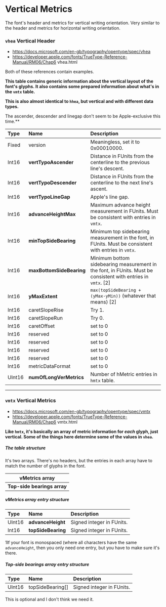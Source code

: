 # Vertical Metrics

The font's header and metrics for vertical writing orientation. Very similar to the header and metrics for horizontal writing orientation.

### `vhea` Vertical Header

- https://docs.microsoft.com/en-gb/typography/opentype/spec/vhea
- https://developer.apple.com/fonts/TrueType-Reference-Manual/RM06/Chap6 vhea.html

Both of these references contain examples.

**This table contains generic information about the vertical layout of the font's glyphs. It also contains some prepared information about what's in the `vmtx` table.**

**This is also almost identical to `hhea`, but vertical and with different data types.**

The ascender, descender and linegap don't seem to be Apple-exclusive this time.**


| Type | Name | Description |
|:-----|:-----|:------------|
| Fixed | version | Meaningless, set it to 0x00010000. |
| Int16 | **vertTypoAscender**  | Distance in FUnits from the centerline to the previous line's descent. |
| Int16 | **vertTypoDescender** | Distance in FUnits from the centerline to the next line's ascent. |
| Int16 | **vertTypoLineGap** | Apple's line gap. |
| Int16 | **advanceHeightMax** | Maximum advance height measurement in FUnits. Must be consistent with entries in `vmtx`. |
| Int16 | **minTopSideBearing** | Minimum top sidebearing measurement in the font, in FUnits. Must be consistent with entries in `vmtx`.  |
| Int16 | **maxBottomSideBearing** | Minimum bottom sidebearing measurement in the font, in FUnits. Must be consistent with entries in `vmtx`. [2] |
| Int16 | **yMaxExtent** | 	`max(topSideBearing + (yMax-yMin))` (whatever that means) [2] |
| Int16 | caretSlopeRise | Try 1. |
| Int16 | caretSlopeRun | Try 0. |
| Int16 | caretOffset | set to 0 |
| Int16 | reserved |  set to 0 |
| Int16 | reserved |  set to 0 |
| Int16 | reserved |  set to 0 |
| Int16 | reserved |  set to 0 |
| Int16 | metricDataFormat |  set to 0 |
| UInt16 | **numOfLongVerMetrics** |  Number of hMetric entries in `hmtx` table. |


----

### `vmtx` Vertical Metrics

- https://docs.microsoft.com/en-gb/typography/opentype/spec/vmtx
- https://developer.apple.com/fonts/TrueType-Reference-Manual/RM06/Chap6 vmtx.html

**Like `hmtx`, it's basically an array of metric information for *each* glyph, just vertical. Some of the things here determine some of the values in `vhea`.**

##### The table structure

It's two arrays. There's no headers, but the entries in each array have to match the number of glyphs in the font.

| vMetrics array |
|--------|
| **Top-side bearings array** |


##### vMetrics array entry structure

| Type | Name | Description |
|:-----|:-----|:------------|
| UInt16 | **advanceHeight** | Signed integer in FUnits.  |
| Int16 | **topSideBearing**  | Signed integer in FUnits. |

1If your font is monospaced (where all characters have the same `advanceHeight`, then you only need one entry, but you have to make sure it's there.

##### Top-side bearings array entry structure

| Type | Name | Description |
|:-----|:-----|:------------|
| UInt16 | topSideBearing[] | Signed integer in FUnits.  |

This is optional and I don't think we need it.